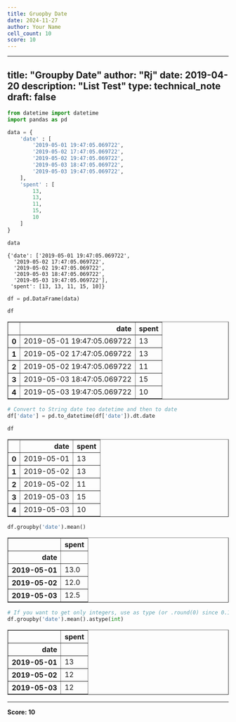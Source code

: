 ```yaml
---
title: Gruopby Date
date: 2024-11-27
author: Your Name
cell_count: 10
score: 10
---
```


---
title: "Groupby Date"
author: "Rj"
date: 2019-04-20
description: "List Test"
type: technical_note
draft: false
---

```python
from datetime import datetime
import pandas as pd
```


```python
data = {
    'date' : [
        '2019-05-01 19:47:05.069722', 
        '2019-05-02 17:47:05.069722', 
        '2019-05-02 19:47:05.069722',
        '2019-05-03 18:47:05.069722',
        '2019-05-03 19:47:05.069722',
    ],
    'spent' : [
        13, 
        13,
        11,
        15,
        10
    ]  
}
```


```python
data
```




    {'date': ['2019-05-01 19:47:05.069722',
      '2019-05-02 17:47:05.069722',
      '2019-05-02 19:47:05.069722',
      '2019-05-03 18:47:05.069722',
      '2019-05-03 19:47:05.069722'],
     'spent': [13, 13, 11, 15, 10]}




```python
df = pd.DataFrame(data)
```


```python
df
```




<div>
<style scoped>
    .dataframe tbody tr th:only-of-type {
        vertical-align: middle;
    }

    .dataframe tbody tr th {
        vertical-align: top;
    }

    .dataframe thead th {
        text-align: right;
    }
</style>
<table border="1" class="dataframe">
  <thead>
    <tr style="text-align: right;">
      <th></th>
      <th>date</th>
      <th>spent</th>
    </tr>
  </thead>
  <tbody>
    <tr>
      <th>0</th>
      <td>2019-05-01 19:47:05.069722</td>
      <td>13</td>
    </tr>
    <tr>
      <th>1</th>
      <td>2019-05-02 17:47:05.069722</td>
      <td>13</td>
    </tr>
    <tr>
      <th>2</th>
      <td>2019-05-02 19:47:05.069722</td>
      <td>11</td>
    </tr>
    <tr>
      <th>3</th>
      <td>2019-05-03 18:47:05.069722</td>
      <td>15</td>
    </tr>
    <tr>
      <th>4</th>
      <td>2019-05-03 19:47:05.069722</td>
      <td>10</td>
    </tr>
  </tbody>
</table>
</div>




```python
# Convert to String date teo datetime and then to date
df['date'] = pd.to_datetime(df['date']).dt.date
```


```python
df
```




<div>
<style scoped>
    .dataframe tbody tr th:only-of-type {
        vertical-align: middle;
    }

    .dataframe tbody tr th {
        vertical-align: top;
    }

    .dataframe thead th {
        text-align: right;
    }
</style>
<table border="1" class="dataframe">
  <thead>
    <tr style="text-align: right;">
      <th></th>
      <th>date</th>
      <th>spent</th>
    </tr>
  </thead>
  <tbody>
    <tr>
      <th>0</th>
      <td>2019-05-01</td>
      <td>13</td>
    </tr>
    <tr>
      <th>1</th>
      <td>2019-05-02</td>
      <td>13</td>
    </tr>
    <tr>
      <th>2</th>
      <td>2019-05-02</td>
      <td>11</td>
    </tr>
    <tr>
      <th>3</th>
      <td>2019-05-03</td>
      <td>15</td>
    </tr>
    <tr>
      <th>4</th>
      <td>2019-05-03</td>
      <td>10</td>
    </tr>
  </tbody>
</table>
</div>




```python
df.groupby('date').mean()
```




<div>
<style scoped>
    .dataframe tbody tr th:only-of-type {
        vertical-align: middle;
    }

    .dataframe tbody tr th {
        vertical-align: top;
    }

    .dataframe thead th {
        text-align: right;
    }
</style>
<table border="1" class="dataframe">
  <thead>
    <tr style="text-align: right;">
      <th></th>
      <th>spent</th>
    </tr>
    <tr>
      <th>date</th>
      <th></th>
    </tr>
  </thead>
  <tbody>
    <tr>
      <th>2019-05-01</th>
      <td>13.0</td>
    </tr>
    <tr>
      <th>2019-05-02</th>
      <td>12.0</td>
    </tr>
    <tr>
      <th>2019-05-03</th>
      <td>12.5</td>
    </tr>
  </tbody>
</table>
</div>




```python
# If you want to get only integers, use as type (or .round(0) since 0.17.0)
df.groupby('date').mean().astype(int) 
```




<div>
<style scoped>
    .dataframe tbody tr th:only-of-type {
        vertical-align: middle;
    }

    .dataframe tbody tr th {
        vertical-align: top;
    }

    .dataframe thead th {
        text-align: right;
    }
</style>
<table border="1" class="dataframe">
  <thead>
    <tr style="text-align: right;">
      <th></th>
      <th>spent</th>
    </tr>
    <tr>
      <th>date</th>
      <th></th>
    </tr>
  </thead>
  <tbody>
    <tr>
      <th>2019-05-01</th>
      <td>13</td>
    </tr>
    <tr>
      <th>2019-05-02</th>
      <td>12</td>
    </tr>
    <tr>
      <th>2019-05-03</th>
      <td>12</td>
    </tr>
  </tbody>
</table>
</div>




---
**Score: 10**